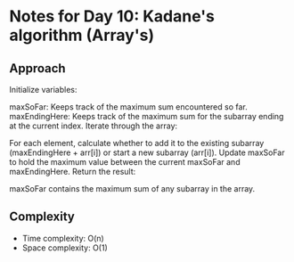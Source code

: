 # Notes for Day 10: Kadane's algorithm (Array's)

## Approach

Initialize variables:

maxSoFar: Keeps track of the maximum sum encountered so far.
maxEndingHere: Keeps track of the maximum sum for the subarray ending at the current index.
Iterate through the array:

For each element, calculate whether to add it to the existing subarray (maxEndingHere + arr[i]) or start a new subarray (arr[i]).
Update maxSoFar to hold the maximum value between the current maxSoFar and maxEndingHere.
Return the result:

maxSoFar contains the maximum sum of any subarray in the array.

## Complexity

- Time complexity: O(n)
- Space complexity: O(1)
